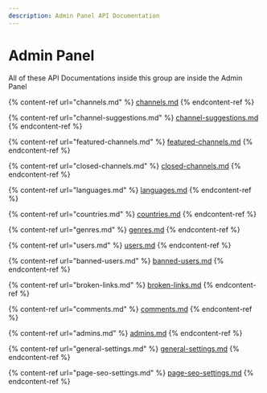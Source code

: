 ```yaml
---
description: Admin Panel API Documentation
---
```


# Admin Panel

All of these API Documentations inside this group are inside the Admin Panel

{% content-ref url="channels.md" %}
[channels.md](channels.md)
{% endcontent-ref %}

{% content-ref url="channel-suggestions.md" %}
[channel-suggestions.md](channel-suggestions.md)
{% endcontent-ref %}

{% content-ref url="featured-channels.md" %}
[featured-channels.md](featured-channels.md)
{% endcontent-ref %}

{% content-ref url="closed-channels.md" %}
[closed-channels.md](closed-channels.md)
{% endcontent-ref %}

{% content-ref url="languages.md" %}
[languages.md](languages.md)
{% endcontent-ref %}

{% content-ref url="countries.md" %}
[countries.md](countries.md)
{% endcontent-ref %}

{% content-ref url="genres.md" %}
[genres.md](genres.md)
{% endcontent-ref %}

{% content-ref url="users.md" %}
[users.md](users.md)
{% endcontent-ref %}

{% content-ref url="banned-users.md" %}
[banned-users.md](banned-users.md)
{% endcontent-ref %}

{% content-ref url="broken-links.md" %}
[broken-links.md](broken-links.md)
{% endcontent-ref %}

{% content-ref url="comments.md" %}
[comments.md](comments.md)
{% endcontent-ref %}

{% content-ref url="admins.md" %}
[admins.md](admins.md)
{% endcontent-ref %}

{% content-ref url="general-settings.md" %}
[general-settings.md](general-settings.md)
{% endcontent-ref %}

{% content-ref url="page-seo-settings.md" %}
[page-seo-settings.md](page-seo-settings.md)
{% endcontent-ref %}
